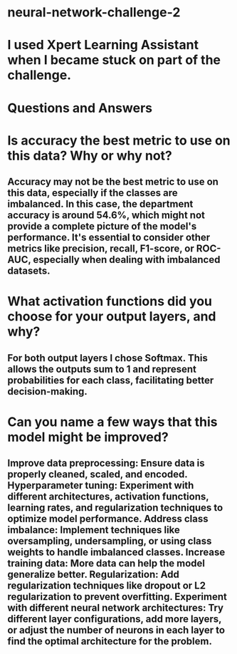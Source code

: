 # neural-network-challenge-2

# I used Xpert Learning Assistant when I became stuck on part of the challenge.

# Questions and Answers

# Is accuracy the best metric to use on this data? Why or why not?

## Accuracy may not be the best metric to use on this data, especially if the classes are imbalanced. In this case, the department accuracy is around 54.6%, which might not provide a complete picture of the model's performance. It's essential to consider other metrics like precision, recall, F1-score, or ROC-AUC, especially when dealing with imbalanced datasets.

# What activation functions did you choose for your output layers, and why?

## For both output layers I chose Softmax. This allows the outputs sum to 1 and represent probabilities for each class, facilitating better decision-making.

# Can you name a few ways that this model might be improved?

## Improve data preprocessing: Ensure data is properly cleaned, scaled, and encoded. Hyperparameter tuning: Experiment with different architectures, activation functions, learning rates, and regularization techniques to optimize model performance. Address class imbalance: Implement techniques like oversampling, undersampling, or using class weights to handle imbalanced classes. Increase training data: More data can help the model generalize better. Regularization: Add regularization techniques like dropout or L2 regularization to prevent overfitting. Experiment with different neural network architectures: Try different layer configurations, add more layers, or adjust the number of neurons in each layer to find the optimal architecture for the problem.